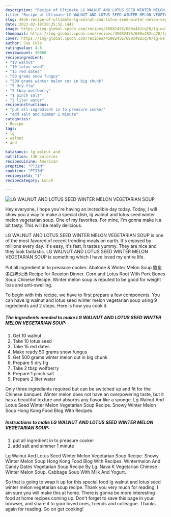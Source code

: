 ```yaml
---
description: "Recipe of Ultimate LG WALNUT AND LOTUS SEED WINTER MELON VEGETARIAN SOUP"
title: "Recipe of Ultimate LG WALNUT AND LOTUS SEED WINTER MELON VEGETARIAN SOUP"
slug: 4836-recipe-of-ultimate-lg-walnut-and-lotus-seed-winter-melon-vegetarian-soup
date: 2022-02-18T20:25:52.144Z
image: https://img-global.cpcdn.com/recipes/45082456/680x482cq70/lg-walnut-and-lotus-seed-winter-melon-vegetarian-soup-recipe-main-photo.jpg
thumbnail: https://img-global.cpcdn.com/recipes/45082456/680x482cq70/lg-walnut-and-lotus-seed-winter-melon-vegetarian-soup-recipe-main-photo.jpg
cover: https://img-global.cpcdn.com/recipes/45082456/680x482cq70/lg-walnut-and-lotus-seed-winter-melon-vegetarian-soup-recipe-main-photo.jpg
author: Sue Cole
ratingvalue: 4.8
reviewcount: 30060
recipeingredient:
- "10 walnut"
- "10 lotus seed"
- "15 red dates"
- "50 grams snow fungus"
- "500 grams winter melon cut in big chunk"
- "5 dry fig"
- "2 tbsp wolfberry"
- "1 pinch salt"
- "2 liter water"
recipeinstructions:
- "put all ingredient in to preasure cooker"
- "add salt and simmer 1 minute"
categories:
- Recipe
tags:
- lg
- walnut
- and

katakunci: lg walnut and 
nutrition: 136 calories
recipecuisine: American
preptime: "PT31M"
cooktime: "PT33M"
recipeyield: "1"
recipecategory: Lunch

---
```



![LG WALNUT AND LOTUS SEED WINTER MELON VEGETARIAN SOUP](https://img-global.cpcdn.com/recipes/45082456/680x482cq70/lg-walnut-and-lotus-seed-winter-melon-vegetarian-soup-recipe-main-photo.jpg)

Hey everyone, I hope you're having an incredible day today. Today, I will show you a way to make a special dish, lg walnut and lotus seed winter melon vegetarian soup. One of my favorites. For mine, I'm gonna make it a bit tasty. This will be really delicious.

LG WALNUT AND LOTUS SEED WINTER MELON VEGETARIAN SOUP is one of the most favored of recent trending meals on earth. It's enjoyed by millions every day. It's easy, it's fast, it tastes yummy. They are nice and they look fantastic. LG WALNUT AND LOTUS SEED WINTER MELON VEGETARIAN SOUP is something which I have loved my entire life.

Put all ingredient in to preasure cooker. Abalone &amp; Winter Melon Soup 鲍鱼冬瓜老火汤 Recipe for Reunion Dinner. Corn and Lotus Root With Pork Bones Soup Chinese Recipe. Winter melon soup is reputed to be good for weight loss and anti-swelling.


To begin with this recipe, we have to first prepare a few components. You can have lg walnut and lotus seed winter melon vegetarian soup using 9 ingredients and 2 steps. Here is how you cook it.

<!--inarticleads1-->

##### The ingredients needed to make LG WALNUT AND LOTUS SEED WINTER MELON VEGETARIAN SOUP:

1. Get 10 walnut
1. Take 10 lotus seed
1. Take 15 red dates
1. Make ready 50 grams snow fungus
1. Get 500 grams winter melon cut in big chunk
1. Prepare 5 dry fig
1. Take 2 tbsp wolfberry
1. Prepare 1 pinch salt
1. Prepare 2 liter water


Only three ingredients required but can be switched up and fit for the Chinese banquet. Winter melon does not have an overpowering taste, but it has a beautiful texture and absorbs any flavor like a sponge. Lg Walnut And Lotus Seed Winter Melon Vegetarian Soup Recipe. Snowy Winter Melon Soup Hong Kong Food Blog With Recipes. 

<!--inarticleads2-->

##### Instructions to make LG WALNUT AND LOTUS SEED WINTER MELON VEGETARIAN SOUP:

1. put all ingredient in to preasure cooker
1. add salt and simmer 1 minute


Lg Walnut And Lotus Seed Winter Melon Vegetarian Soup Recipe. Snowy Winter Melon Soup Hong Kong Food Blog With Recipes. Wintermelon And Candy Dates Vegetarian Soup Recipe By Lg. Nava K Vegetarian Chinese Winter Melon Soup. Cabbage Soup With Milk And Yogurt. 

So that is going to wrap it up for this special food lg walnut and lotus seed winter melon vegetarian soup recipe. Thank you very much for reading. I am sure you will make this at home. There is gonna be more interesting food at home recipes coming up. Don't forget to save this page in your browser, and share it to your loved ones, friends and colleague. Thanks again for reading. Go on get cooking!
